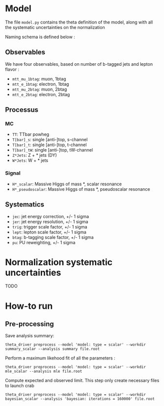 # Model

The file `model.py` contains the theta definition of the model, along with all the systematic uncertainties on the normalization

Naming schema is defined below :

## Observables

We have four observables, based on number of b-tagged jets and lepton flavor :

 - `mtt_mu_1btag`: muon, 1btag
 - `mtt_e_1btag`: electron, 1btag
 - `mtt_mu_2btag`: muon, 2btag
 - `mtt_e_2btag`: electron, 2btag

## Processus

### MC

 - `TT`: TTbar powheg
 - `T[bar]_s`: single [anti-]top, s-channel
 - `T[bar]_t`: single [anti-]top, t-channel
 - `T[bar]_tW`: single [anti-]top, tW-channel
 - `Z*Jets`: Z + * jets (DY)
 - `W*Jets`: W + * jets

### Signal
 - `H*_scalar`: Massive Higgs of mass \*, scalar resonance
 - `H*_pseudoscalar`: Massive Higgs of mass \*, pseudoscalar resonance

## Systematics

 - `jec`: jet energy correction, +/- 1 sigma
 - `jer`: jet energy resolution, +/- 1 sigma
 - `trig`: trigger scale factor, +/- 1 sigma
 - `lept`: lepton scale factor, +/- 1 sigma
 - `btag`: b-tagging scale factor, +/- 1 sigma
 - `pu`: PU reweighting, +/- 1 sigma

# Normalization systematic uncertainties

TODO

# How-to run

## Pre-processing

Save analysis summary:
```shell
theta_driver preprocess --model 'model: type = scalar' --workdir summary_scalar --analysis summary file.root
```

Perform a maximum likehood fit of all the parameters :
```shell
theta_driver preprocess --model 'model: type = scalar' --workdir mle_scalar --analysis mle file.root
```

Compute expected and observed limit. This step only create necessary files to launch crab
```shell
theta_driver preprocess --model 'model: type = scalar' --workdir bayesian_scalar --analysis 'bayesian: iterations = 160000' file.root
```
